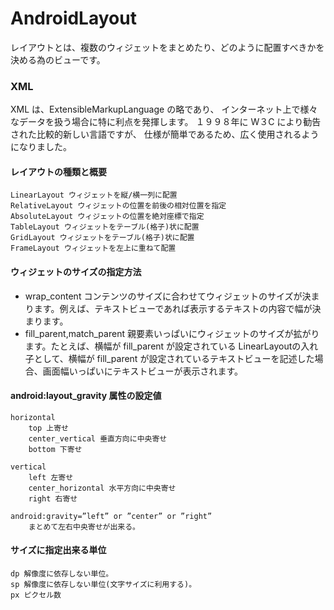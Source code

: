 # AndroidLayout

レイアウトとは、複数のウィジェットをまとめたり、どのように配置すべきかを決める為のビューです。

### XML
XML は、ExtensibleMarkupLanguage の略であり、
インターネット上で様々なデータを扱う場合に特に利点を発揮します。
１９９８年に W３C により勧告された比較的新しい言語ですが、
仕様が簡単であるため、広く使用されるようになりました。




#### レイアウトの種類と概要
	LinearLayout ウィジェットを縦/横一列に配置
	RelativeLayout ウィジェットの位置を前後の相対位置を指定
	AbsoluteLayout ウィジェットの位置を絶対座標で指定
	TableLayout ウィジェットをテーブル(格子)状に配置
	GridLayout ウィジェットをテーブル(格子)状に配置
	FrameLayout ウィジェットを左上に重ねて配置



#### ウィジェットのサイズの指定方法
- wrap_content コンテンツのサイズに合わせてウィジェットのサイズが決まります。例えば、テキストビューであれば表示するテキストの内容で幅が決まります。
- fill_parent,match_parent 親要素いっぱいにウィジェットのサイズが拡がります。たとえば、横幅が fill_parent が設定されている LinearLayoutの入れ子として、横幅が fill_parent が設定されているテキストビューを記述した場合、画面幅いっぱいにテキストビューが表示されます。


#### android:layout_gravity 属性の設定値

	horizontal 
		top 上寄せ
		center_vertical 垂直方向に中央寄せ
		bottom 下寄せ

	vertical 
		left 左寄せ
		center_horizontal 水平方向に中央寄せ
		right 右寄せ

	android:gravity=”left” or ”center” or ”right”
		まとめて左右中央寄せが出来る。



#### サイズに指定出来る単位
	dp 解像度に依存しない単位。
	sp 解像度に依存しない単位(文字サイズに利用する)。
	px ピクセル数
